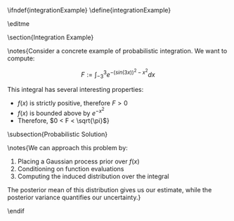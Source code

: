 \ifndef{integrationExample}
\define{integrationExample}

\editme

\section{Integration Example}

\notes{Consider a concrete example of probabilistic integration. We want to compute:

$$F := \int_{-3}^3 e^{-(sin(3x))^2-x^2} dx$$

This integral has several interesting properties:
* $f(x)$ is strictly positive, therefore $F > 0$
* $f(x)$ is bounded above by $e^{-x^2}$
* Therefore, $0 < F < \sqrt{\pi}$}

\subsection{Probabilistic Solution}

\notes{We can approach this problem by:
1. Placing a Gaussian process prior over $f(x)$
2. Conditioning on function evaluations
3. Computing the induced distribution over the integral

The posterior mean of this distribution gives us our estimate, while the posterior variance quantifies our uncertainty.}

\endif
